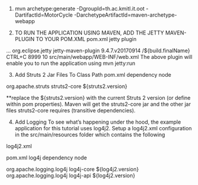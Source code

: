 
1. mvn archetype:generate -DgroupId=th.ac.kmitl.it.oot -DartifactId=MotorCycle -DarchetypeArtifactId=maven-archetype-webapp

2. TO RUN THE APPLICATION USING MAVEN, ADD THE JETTY MAVEN-PLUGIN TO YOUR POM.XML
pom.xml jetty plugin

<build>
    ...   
    <plugins>
        <plugin>
            <groupId>org.eclipse.jetty</groupId>
            <artifactId>jetty-maven-plugin</artifactId>
            <version>9.4.7.v20170914</version>
            <configuration>
                <webApp>
                    <contextPath>/${build.finalName}</contextPath>
                </webApp>
                <stopKey>CTRL+C</stopKey>
                <stopPort>8999</stopPort>
                <scanIntervalSeconds>10</scanIntervalSeconds>
                <scanTargets>
                    <scanTarget>src/main/webapp/WEB-INF/web.xml</scanTarget>
                </scanTargets>
            </configuration>
        </plugin>
    </plugins>
</build>
The above plugin will enable you to run the application using mvn jetty:run

3. Add Struts 2 Jar Files To Class Path
pom.xml dependency node

<dependency>
    <groupId>org.apache.struts</groupId>
    <artifactId>struts2-core</artifactId>
    <version>${struts2.version}</version>
</dependency>

**replace the ${struts2.version} with the current Struts 2 version (or define within pom properties). Maven will get the struts2-core jar and the other jar files struts2-core requires (transitive dependencies).

4. Add Logging
To see what’s happening under the hood, the example application for this tutorial uses log4j2. Setup a log4j2.xml configuration in the src/main/resources folder which contains the following

log4j2.xml

<?xml version="1.0" encoding="UTF-8"?>
<Configuration>
    <Appenders>
        <Console name="STDOUT" target="SYSTEM_OUT">
            <PatternLayout pattern="%d %-5p [%t] %C{2} (%F:%L) - %m%n"/>
        </Console>
    </Appenders>
    <Loggers>
        <Logger name="com.opensymphony.xwork2" level="debug"/>
        <Logger name="org.apache.struts2" level="debug"/>
        <Root level="warn">
            <AppenderRef ref="STDOUT"/>
        </Root>
    </Loggers>
</Configuration>

pom.xml log4j dependency node

<dependency>
    <groupId>org.apache.logging.log4j</groupId>
    <artifactId>log4j-core</artifactId>
    <version>${log4j2.version}</version>
</dependency>
<dependency>
    <groupId>org.apache.logging.log4j</groupId>
    <artifactId>log4j-api</artifactId>
    <version>${log4j2.version}</version>
</dependency>
